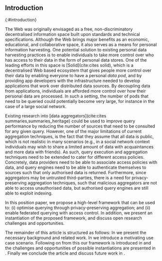 ## Introduction
{:#introduction}

The Web was originally envisaged as a free, non-discriminatory decentralised information space built upon standards and technical specifications.  Although the Web brings major benefits as an economic, educational, and collaborative space, it also serves as a means for personal information harvesting.
One potential solution to existing personal data harvesting practices is to enable individuals to take more control over who has access to their data in the form of personal data stores. One of the leading efforts in this space is [Solid](cite:cites solid), which is a decentralised Web based ecosystem that gives people more control over their data by enabling everyone to have a personal *data pod*, and by providing app developers with the infrastructure needed to develop applications that work over distributed data sources. By decoupling data from applications, individuals are afforded more control over how their personal data are processed. In such a setting, the number of pods that need to be queried could potentially become very large, for instance in the case of a large social network.

Existing research into [data aggregators](cite:cites summaries,summaries_heritage) could be used to improve query performance by reducing the number of sources that need to be consulted for any given query. However, one of the major limitations of current aggregation techniques, is the fact that they assume that all data is public, which is not realistic in many scenarios (e.g., in a social network context individuals may wish to share a limited amount of data with acquaintances and more data with friends). As such, query execution and aggregation techniques need to be extended to cater for different access policies. Concretely, data providers need to be able to associate access policies with data, and query engines need to be able to authenticate themselves to sources such that only authorised data is returned. Furthermore, since aggregators may be untrusted third-parties, there is a need for privacy-preserving aggregation techniques, such that malicious aggregators are not able to access unauthorised data, but authorised query engines are still able to exploit indexing.

In this position paper, we propose a high-level framework that can be used to: (i) optimise querying through privacy-preserving aggregation; and (ii) enable federated querying with access control. In addition, we present an instantiation of the proposed framework, and discuss open research challenges and opportunities.

The remainder of this article is structured as follows: In [](#background) we present the necessary background and related work. In [](#use-case) we introduce a motivating use case scenario.  Following on from this our framework is introduced in [](#framework) and the challenges and opportunities of possible instantiations are presented in [](#solution). Finally we conclude the article and discuss future work in [](#conclusions).
